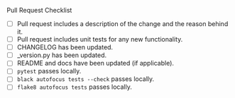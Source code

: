 Pull Request Checklist
 - [ ] Pull request includes a description of the change and the reason behind it.
 - [ ] Pull request includes unit tests for any new functionality.
 - [ ] CHANGELOG has been updated.
 - [ ] _version.py has been updated.
 - [ ] README and docs have been updated (if applicable).
 - [ ] `pytest` passes locally.
 - [ ] `black autofocus tests --check` passes locally.
 - [ ] `flake8 autofocus tests` passes locally.
